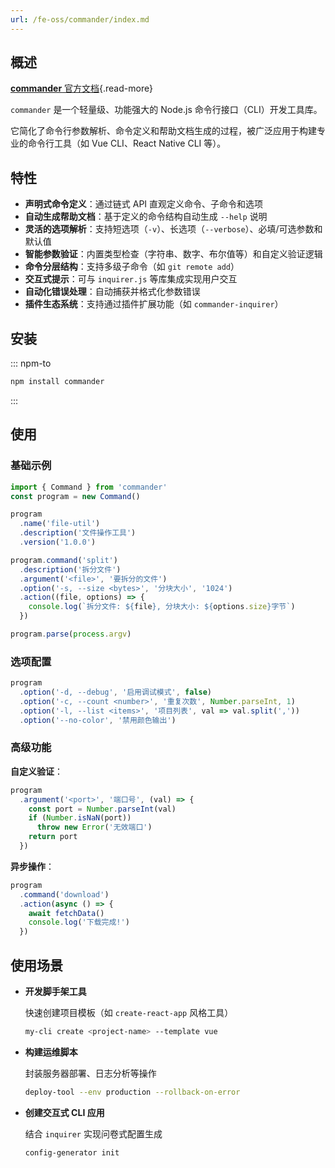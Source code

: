 ```yaml
---
url: /fe-oss/commander/index.md
---
```

## 概述

[**commander** 官方文档](https://github.com/tj/commander.js){.read-more}

`commander` 是一个轻量级、功能强大的 Node.js 命令行接口（CLI）开发工具库。

它简化了命令行参数解析、命令定义和帮助文档生成的过程，被广泛应用于构建专业的命令行工具（如 Vue CLI、React Native CLI 等）。

## 特性

* **声明式命令定义**：通过链式 API 直观定义命令、子命令和选项
* **自动生成帮助文档**：基于定义的命令结构自动生成 `--help` 说明
* **灵活的选项解析**：支持短选项（`-v`）、长选项（`--verbose`）、必填/可选参数和默认值
* **智能参数验证**：内置类型检查（字符串、数字、布尔值等）和自定义验证逻辑
* **命令分层结构**：支持多级子命令（如 `git remote add`）
* **交互式提示**：可与 `inquirer.js` 等库集成实现用户交互
* **自动化错误处理**：自动捕获并格式化参数错误
* **插件生态系统**：支持通过插件扩展功能（如 `commander-inquirer`）

## 安装

::: npm-to

```sh
npm install commander
```

:::

## 使用

### 基础示例

```ts
import { Command } from 'commander'
const program = new Command()

program
  .name('file-util')
  .description('文件操作工具')
  .version('1.0.0')

program.command('split')
  .description('拆分文件')
  .argument('<file>', '要拆分的文件')
  .option('-s, --size <bytes>', '分块大小', '1024')
  .action((file, options) => {
    console.log(`拆分文件: ${file}, 分块大小: ${options.size}字节`)
  })

program.parse(process.argv)
```

### 选项配置

```ts
program
  .option('-d, --debug', '启用调试模式', false)
  .option('-c, --count <number>', '重复次数', Number.parseInt, 1)
  .option('-l, --list <items>', '项目列表', val => val.split(','))
  .option('--no-color', '禁用颜色输出')
```

### 高级功能

**自定义验证**：

```ts
program
  .argument('<port>', '端口号', (val) => {
    const port = Number.parseInt(val)
    if (Number.isNaN(port))
      throw new Error('无效端口')
    return port
  })
```

**异步操作**：

```ts
program
  .command('download')
  .action(async () => {
    await fetchData()
    console.log('下载完成!')
  })
```

## 使用场景

* **开发脚手架工具**

  快速创建项目模板（如 `create-react-app` 风格工具）

  ```bash
  my-cli create <project-name> --template vue
  ```

* **构建运维脚本**

  封装服务器部署、日志分析等操作

  ```sh
  deploy-tool --env production --rollback-on-error
  ```

* **创建交互式 CLI 应用**

  结合 `inquirer` 实现问卷式配置生成

  ```bash
  config-generator init
  ```
